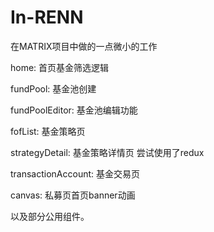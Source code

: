 # In-RENN

在MATRIX项目中做的一点微小的工作


home: 首页基金筛选逻辑

fundPool: 基金池创建

fundPoolEditor: 基金池编辑功能

fofList: 基金策略页

strategyDetail: 基金策略详情页 尝试使用了redux

transactionAccount: 基金交易页

canvas: 私募页首页banner动画

以及部分公用组件。